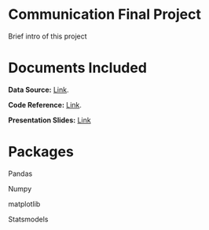 Communication Final Project
=======
Brief intro of this project

# Documents Included
**Data Source:** [Link](https://github.com/summerzhang423/communication/blob/main/KelleyBlueBookData.csv). 

**Code Reference:** [Link](https://github.com/summerzhang423/communication/blob/main/communication_code.ipynb). 

**Presentation Slides:** [Link](https://github.com/summerzhang423/communication/blob/main/Communication%20Final.pptx) 


Packages
=======
Pandas

Numpy

matplotlib

Statsmodels
